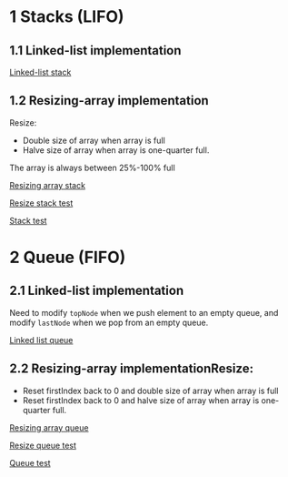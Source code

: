 # 1 Stacks (LIFO)
## 1.1 Linked-list implementation

[Linked-list stack](Exercises/1.3%20Bags%20Queue%20and%20Stacks/LinkedListStack.h)

## 1.2 Resizing-array implementation
Resize:
- Double size of array when array is full
- Halve size of array when array is one-quarter full.

The array is always between 25%-100% full

[Resizing array stack](Exercises/1.3%20Bags%20Queue%20and%20Stacks/ResizingArrayStack.h)

[Resize stack test](Exercises/1.3%20Bags%20Queue%20and%20Stacks/ResizeStackTest.cpp)

[Stack test](Exercises/1.3%20Bags%20Queue%20and%20Stacks/../1.3%20Bags%20Queue%20and%20Stacks/StackTest.cpp)


# 2 Queue (FIFO)
## 2.1 Linked-list implementation
Need to modify `topNode` when we push element to an empty queue, and modify `lastNode` when we pop from an empty queue.

[Linked list queue](Exercises/1.3%20Bags%20Queue%20and%20Stacks/LinkedListQueue.h)

## 2.2 Resizing-array implementationResize:
- Reset firstIndex back to 0 and double size of array when array is full
- Reset firstIndex back to 0 and halve size of array when array is one-quarter full.

[Resizing array queue](Exercises/1.3%20Bags%20Queue%20and%20Stacks/ResizingArrayQueue.h)

[Resize queue test](Exercises/1.3%20Bags%20Queue%20and%20Stacks/ResizeQueueTest.cpp)

[Queue test](Exercises/1.3%20Bags%20Queue%20and%20Stacks/QueueTest.cpp)